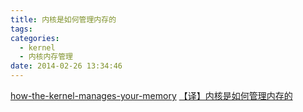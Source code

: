 ```yaml
---
title: 内核是如何管理内存的
tags:
categories:
  - kernel
  - 内核内存管理
date: 2014-02-26 13:34:46
---
```


[how-the-kernel-manages-your-memory](http://duartes.org/gustavo/blog/post/how-the-kernel-manages-your-memory)
[【译】内核是如何管理内存的](/uploads/docs/how-the-kernel-manages-your-memory.pdf)
